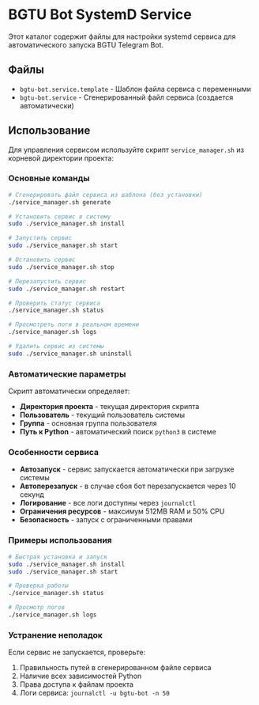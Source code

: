 # BGTU Bot SystemD Service

Этот каталог содержит файлы для настройки systemd сервиса для автоматического запуска BGTU Telegram Bot.

## Файлы

- `bgtu-bot.service.template` - Шаблон файла сервиса с переменными
- `bgtu-bot.service` - Сгенерированный файл сервиса (создается автоматически)

## Использование

Для управления сервисом используйте скрипт `service_manager.sh` из корневой директории проекта:

### Основные команды

```bash
# Сгенерировать файл сервиса из шаблона (без установки)
./service_manager.sh generate

# Установить сервис в систему
sudo ./service_manager.sh install

# Запустить сервис
sudo ./service_manager.sh start

# Остановить сервис
sudo ./service_manager.sh stop

# Перезапустить сервис
sudo ./service_manager.sh restart

# Проверить статус сервиса
./service_manager.sh status

# Просмотреть логи в реальном времени
./service_manager.sh logs

# Удалить сервис из системы
sudo ./service_manager.sh uninstall
```

### Автоматические параметры

Скрипт автоматически определяет:
- **Директория проекта** - текущая директория скрипта
- **Пользователь** - текущий пользователь системы
- **Группа** - основная группа пользователя
- **Путь к Python** - автоматический поиск `python3` в системе

### Особенности сервиса

- **Автозапуск** - сервис запускается автоматически при загрузке системы
- **Автоперезапуск** - в случае сбоя бот перезапускается через 10 секунд
- **Логирование** - все логи доступны через `journalctl`
- **Ограничения ресурсов** - максимум 512MB RAM и 50% CPU
- **Безопасность** - запуск с ограниченными правами

### Примеры использования

```bash
# Быстрая установка и запуск
sudo ./service_manager.sh install
sudo ./service_manager.sh start

# Проверка работы
./service_manager.sh status

# Просмотр логов
./service_manager.sh logs
```

### Устранение неполадок

Если сервис не запускается, проверьте:

1. Правильность путей в сгенерированном файле сервиса
2. Наличие всех зависимостей Python
3. Права доступа к файлам проекта
4. Логи сервиса: `journalctl -u bgtu-bot -n 50`
